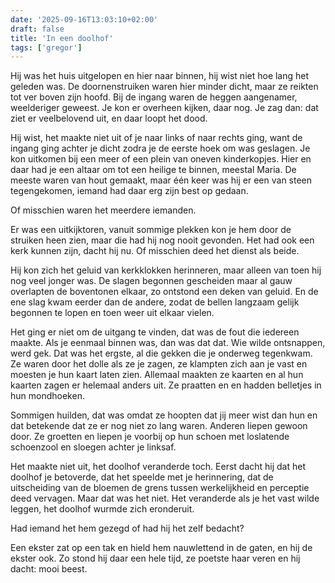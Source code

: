 ```yaml
---
date: '2025-09-16T13:03:10+02:00'
draft: false
title: 'In een doolhof'
tags: ['gregor']
---
```


Hij was het huis uitgelopen en hier naar binnen, hij wist niet hoe lang het geleden was. De doornenstruiken waren hier minder dicht, maar ze reikten tot ver boven zijn hoofd. Bij de ingang waren de heggen aangenamer, weelderiger geweest. Je kon er overheen kijken, daar nog. Je zag dan: dat ziet er veelbelovend uit, en daar loopt het dood.

Hij wist, het maakte niet uit of je naar links of naar rechts ging, want de ingang ging achter je dicht zodra je de eerste hoek om was geslagen. Je kon uitkomen bij een meer of een plein van oneven kinderkopjes. Hier en daar had je een altaar om tot een heilige te binnen, meestal Maria. De meeste waren van hout gemaakt, maar één keer was hij er een van steen tegengekomen, iemand had daar erg zijn best op gedaan. 

Of misschien waren het meerdere iemanden. 

Er was een uitkijktoren, vanuit sommige plekken kon je hem door de struiken heen zien, maar die had hij nog nooit gevonden. Het had ook een kerk kunnen zijn, dacht hij nu. Of misschien deed het dienst als beide.

Hij kon zich het geluid van kerkklokken herinneren, maar alleen van toen hij nog veel jonger was. De slagen begonnen gescheiden maar al gauw overlapten de boventonen elkaar, zo ontstond een deken van geluid. En de ene slag kwam eerder dan de andere, zodat de bellen langzaam gelijk begonnen te lopen en toen weer uit elkaar vielen.

Het ging er niet om de uitgang te vinden, dat was de fout die iedereen maakte. Als je eenmaal binnen was, dan was dat dat. Wie wilde ontsnappen, werd gek. Dat was het ergste, al die gekken die je onderweg tegenkwam. Ze waren door het dolle als ze je zagen, ze klampten zich aan je vast en moesten je hun kaart laten zien. Allemaal maakten ze kaarten en al hun kaarten zagen er helemaal anders uit. Ze praatten en en hadden belletjes in hun mondhoeken. 

Sommigen huilden, dat was omdat ze hoopten dat jij meer wist dan hun en dat betekende dat ze er nog niet zo lang waren. Anderen liepen gewoon door. Ze groetten en liepen je voorbij op hun schoen met loslatende schoenzool en sloegen achter je linksaf.

Het maakte niet uit, het doolhof veranderde toch. Eerst dacht hij dat het doolhof je betoverde, dat het speelde met je herinnering, dat de uitscheiding van de bloemen de grens tussen werkelijkheid en perceptie deed vervagen. Maar dat was het niet. Het veranderde als je het vast wilde leggen, het doolhof wurmde zich eronderuit.

Had iemand het hem gezegd of had hij het zelf bedacht?

Een ekster zat op een tak en hield hem nauwlettend in de gaten, en hij de ekster ook. Zo stond hij daar een hele tijd, ze poetste haar veren en hij dacht: mooi beest. 